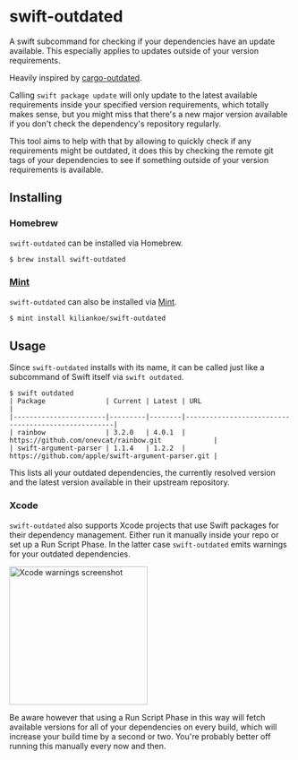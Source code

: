 # swift-outdated

A swift subcommand for checking if your dependencies have an update available. This especially applies to updates outside of your version requirements.

Heavily inspired by [cargo-outdated](https://github.com/kbknapp/cargo-outdated).

Calling `swift package update` will only update to the latest available requirements inside your specified version requirements, which totally makes sense, but you might miss that there's a new major version available if you don't check the dependency's repository regularly.

This tool aims to help with that by allowing to quickly check if any requirements might be outdated, it does this by checking the remote git tags of your dependencies to see if something outside of your version requirements is available.

## Installing

### Homebrew

`swift-outdated` can be installed via Homebrew.

```bash
$ brew install swift-outdated
```

### [Mint](https://github.com/yonaskolb/mint)

`swift-outdated` can also be installed via [Mint](https://github.com/yonaskolb/mint).

```bash
$ mint install kiliankoe/swift-outdated
```

## Usage

Since `swift-outdated` installs with its name, it can be called just like a subcommand of Swift itself via `swift outdated`.

```
$ swift outdated
| Package               | Current | Latest | URL                                                |
|-----------------------|---------|--------|----------------------------------------------------|
| rainbow               | 3.2.0   | 4.0.1  | https://github.com/onevcat/rainbow.git             |
| swift-argument-parser | 1.1.4   | 1.2.2  | https://github.com/apple/swift-argument-parser.git |
```

This lists all your outdated dependencies, the currently resolved version and the latest version available in their upstream repository.

### Xcode

`swift-outdated` also supports Xcode projects that use Swift packages for their dependency management. Either run it manually inside your repo
or set up a Run Script Phase. In the latter case `swift-outdated` emits warnings for your outdated dependencies.

<img width="247" alt="Xcode warnings screenshot" src="https://user-images.githubusercontent.com/2625584/104966116-6cedc400-59e0-11eb-9dc0-942f860e9e33.png">

Be aware however that using a Run Script Phase in this way will fetch available versions for all of your dependencies on every build, which will
increase your build time by a second or two. You're probably better off running this manually every now and then.
